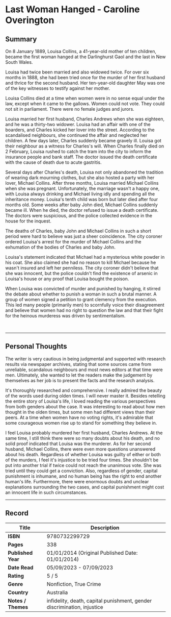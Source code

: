 # Last Woman Hanged - Caroline Overington

## Summary
On 8 January 1889, Louisa Collins, a 41-year-old mother of ten children, became the first woman hanged at the Darlinghurst Gaol and the last in New South Wales.

Louisa had twice been married and also widowed twice. For over six months in 1888, she had been tried once for the murder of her first husband and thrice for the second husband. Her ten-year-old daughter May was one of the key witnesses to testify against her mother.

Louisa Collins died at a time when women were in no sense equal under the law, except when it came to the gallows. Women could not vote. They could not sit in parliament. There were no female judges and jurors.

Louisa married her first husband, Charles Andrews when she was eighteen, and he was a thirty-two widower. Louisa had an affair with one of the boarders, and Charles kicked her lover into the street. According to the scandalised neighbours, she continued the affair and neglected her children. A few days later, Charles suddenly became gravely ill. Louisa got their neighbour as a witness for Charles's will. When Charles finally died on 2 February, Louisa rushed to catch the tram into the city to inform the insurance people and bank staff. The doctor issued the death certificate with the cause of death due to acute gastritis.

Several days after Charles's death, Louisa not only abandoned the tradition of wearing dark mourning clothes, but she also hosted a party with her lover, Michael Collins. After three months, Louisa married Michael Collins when she was pregnant. Unfortunately, the marriage wasn't a happy one, with Louisa always drinking and Michael living idly and spending all the inheritance money. Louisa's tenth child was born but later died after four months old. Some weeks after baby John died, Michael Collins suddenly became ill. When he died, the doctor refused to issue a death certificate. The doctors were suspicious, and the police collected evidence in the house for the inquest.

The deaths of Charles, baby John and Michael Collins in such a short period were hard to believe was just a sheer coincidence. The city coroner ordered Louisa's arrest for the murder of Michael Collins and the exhumation of the bodies of Charles and baby John.

Louisa's statement indicated that Michael had a mysterious white powder in his coat. She also claimed she had no reason to kill Michael because he wasn't insured and left her penniless. The city coroner didn't believe that she was innocent, but the police couldn't find the existence of arsenic in Louisa's house or any proof that Louisa bought the poison.

When Louisa was convicted of murder and punished by hanging, it stirred the debate about whether to punish a woman in such a brutal manner. A group of women signed a petition to grant clemency from the execution. This led many people (primarily men) to scornfully voice their disagreement and believe that women had no right to question the law and that their fight for the heinous murderess was driven by sentimentalism.

<br>

***

## Personal Thoughts
The writer is very cautious in being judgmental and supported with research results via newspaper archives, stating that some sources came from unreliable, scandalous neighbours and most news editors at that time were men. Ultimately, she wanted to let the readers make the judgement by themselves as her job is to present the facts and the research analysis.

It's thoroughly researched and comprehensive. I really admired the beauty of the words used during olden times. I will never master it. Besides retelling the entire story of Louisa's life, I loved reading the various perspectives from both genders about the case. It was interesting to read about how men thought in the olden times, but some men had different views than their peers. At a time when women have no voting rights, it's admirable that some courageous women rise up to stand for something they believe in.

I feel Louisa probably murdered her first husband, Charles Andrews. At the same time, I still think there were so many doubts about his death, and no solid proof indicated that Louisa was the murderer. As for her second husband, Michael Collins, there were even more questions unanswered about his death. Regardless of whether Louisa was guilty of either or both of the murders, I feel it's injustice to be tried four times. She shouldn't be put into another trial if twice could not reach the unanimous vote. She was tried until they could get a conviction. Also, regardless of gender, capital punishment is inhumane, and no human being has the right to end another human's life. Furthermore, there were enormous doubts and unclear explanations surrounding the two cases, and capital punishment might cost an innocent life in such circumstances.

***

## Record
| Title | Description |
| -- | -- |
| **ISBN** | 9780732299729 |
| **Pages** | 338 |
| **Published Year** | 01/01/2014 (Original Published Date: 01/01/2014) |
| **Date Read** | 05/09/2023 - 07/09/2023 |
| **Rating** | 5 / 5 |
| **Genre** | Nonfiction, True Crime |
| **Country** | Australia |
| **Notes / Themes** | infidelity, death, capital punishment, gender discrimination, injustice | 
